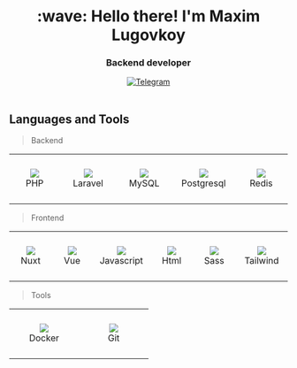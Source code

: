 <h1 align="center">:wave: Hello there! I'm Maxim Lugovkoy</h1>
<h3 align="center">Backend developer</h3>
<div align="center">
  <a href="https://www.t.me/x_lmv_x">
    <img src="https://img.shields.io/badge/Telegram-blue?style=for-the-badge&logo=telegram&logoColor=white" alt="Telegram" />
  </a>
</div>
<br/>

<h2 align="left">Languages and Tools</h2>

> Backend

<table width='100%'>
  <tr>
    <td align="center" width="110" height="90">
        <a href="#">
          <img src="https://cdn.jsdelivr.net/gh/devicons/devicon@latest/icons/php/php-original.svg" />
        </a><br>PHP
    </td>
    <td align="center" width="110" height="90">
        <a href="#">
          <img src="https://cdn.jsdelivr.net/gh/devicons/devicon@latest/icons/laravel/laravel-original.svg" />
        </a><br>Laravel
    </td>
    <td align="center" width="110" height="90">
        <a href="#">
          <img src="https://cdn.jsdelivr.net/gh/devicons/devicon@latest/icons/mysql/mysql-original-wordmark.svg" />
        </a><br>MySQL
    </td>
    <td align="center" width="110" height="90">
        <a href="#">
          <img src="https://cdn.jsdelivr.net/gh/devicons/devicon@latest/icons/postgresql/postgresql-original-wordmark.svg" />
        </a><br>Postgresql
    </td>
    <td align="center" width="110" height="90">
        <a href="#">
            <img src="https://cdn.jsdelivr.net/gh/devicons/devicon@latest/icons/redis/redis-original.svg" />
        </a><br>Redis
    </td>
  </tr>
</table>

> Frontend

<table width='100%'>
  <tr>
    <td align="center" width="110" height="90">
      <a href="#">
          <img src="https://cdn.jsdelivr.net/gh/devicons/devicon@latest/icons/nuxtjs/nuxtjs-original-wordmark.svg" />
      </a><br>Nuxt
    </td>
    <td align="center" width="110" height="90">
      <a href="#">
          <img src="https://cdn.jsdelivr.net/gh/devicons/devicon@latest/icons/vuejs/vuejs-original.svg" />
      </a><br>Vue
    </td>
    <td align="center" width="110" height="90">
      <a href="#">
          <img src="https://cdn.jsdelivr.net/gh/devicons/devicon@latest/icons/javascript/javascript-plain.svg" />
      </a><br>Javascript
    </td>
    <td align="center" width="110" height="90">
      <a href="#">
            <img src="https://cdn.jsdelivr.net/gh/devicons/devicon@latest/icons/html5/html5-original.svg" />
      </a><br>Html
    </td>
    <td align="center" width="110" height="90">
      <a href="#">
            <img src="https://cdn.jsdelivr.net/gh/devicons/devicon@latest/icons/sass/sass-original.svg" />
      </a><br>Sass
    </td>
    <td align="center" width="110" height="90">
      <a href="#">
            <img src="https://cdn.jsdelivr.net/gh/devicons/devicon@latest/icons/tailwindcss/tailwindcss-original.svg" />
      </a><br>Tailwind
    </td>
  </tr>
</table>

> Tools

<table width='100%'>
  <tr>
    <td align="center" width="110" height="90">
        <a href="#">
            <img src="https://cdn.jsdelivr.net/gh/devicons/devicon@latest/icons/docker/docker-original.svg" />
        </a><br>Docker
    </td>
     <td align="center" width="110" height="90">
        <a href="#">
          <img src="https://cdn.jsdelivr.net/gh/devicons/devicon@latest/icons/git/git-original.svg" />
        </a><br>Git
    </td>
  </tr>
</table>

